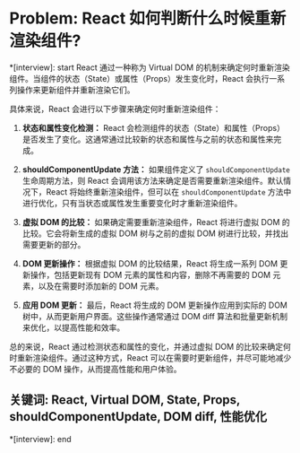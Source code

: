 # Problem: React 如何判断什么时候重新渲染组件?

*[interview]: start
React 通过一种称为 Virtual DOM 的机制来确定何时重新渲染组件。当组件的状态（State）或属性（Props）发生变化时，React 会执行一系列操作来更新组件并重新渲染它们。

具体来说，React 会进行以下步骤来确定何时重新渲染组件：

1. **状态和属性变化检测：** React 会检测组件的状态（State）和属性（Props）是否发生了变化。这通常通过比较新的状态和属性与之前的状态和属性来完成。

2. **shouldComponentUpdate 方法：** 如果组件定义了 `shouldComponentUpdate` 生命周期方法，则 React 会调用该方法来确定是否需要重新渲染组件。默认情况下，React 将始终重新渲染组件，但可以在 `shouldComponentUpdate` 方法中进行优化，只有当状态或属性发生重要变化时才重新渲染组件。

3. **虚拟 DOM 的比较：** 如果确定需要重新渲染组件，React 将进行虚拟 DOM 的比较。它会将新生成的虚拟 DOM 树与之前的虚拟 DOM 树进行比较，并找出需要更新的部分。

4. **DOM 更新操作：** 根据虚拟 DOM 的比较结果，React 将生成一系列 DOM 更新操作，包括更新现有 DOM 元素的属性和内容，删除不再需要的 DOM 元素，以及在需要时添加新的 DOM 元素。

5. **应用 DOM 更新：** 最后，React 将生成的 DOM 更新操作应用到实际的 DOM 树中，从而更新用户界面。这些操作通常通过 DOM diff 算法和批量更新机制来优化，以提高性能和效率。

总的来说，React 通过检测状态和属性的变化，并通过虚拟 DOM 的比较来确定何时重新渲染组件。通过这种方式，React 可以在需要时更新组件，并尽可能地减少不必要的 DOM 操作，从而提高性能和用户体验。

## 关键词: React, Virtual DOM, State, Props, shouldComponentUpdate, DOM diff, 性能优化
*[interview]: end
